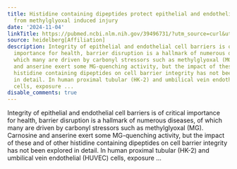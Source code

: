 ```yaml
---
title: Histidine containing dipeptides protect epithelial and endothelial cell barriers
  from methylglyoxal induced injury
date: '2024-11-04'
linkTitle: https://pubmed.ncbi.nlm.nih.gov/39496731/?utm_source=curl&utm_medium=rss&utm_campaign=pubmed-2&utm_content=1FakS-2QOkCT8HsMOQP1bCRQ4YzyumYOmxmF0moLsQ3dFB1E9V&fc=20220326224207&ff=20241105174555&v=2.18.0.post9+e462414
source: heidelberg[Affiliation]
description: Integrity of epithelial and endothelial cell barriers is of critical
  importance for health, barrier disruption is a hallmark of numerous diseases, of
  which many are driven by carbonyl stressors such as methylglyoxal (MG). Carnosine
  and anserine exert some MG-quenching activity, but the impact of these and of other
  histidine containing dipeptides on cell barrier integrity has not been explored
  in detail. In human proximal tubular (HK-2) and umbilical vein endothelial (HUVEC)
  cells, exposure ...
disable_comments: true
---
```

Integrity of epithelial and endothelial cell barriers is of critical importance for health, barrier disruption is a hallmark of numerous diseases, of which many are driven by carbonyl stressors such as methylglyoxal (MG). Carnosine and anserine exert some MG-quenching activity, but the impact of these and of other histidine containing dipeptides on cell barrier integrity has not been explored in detail. In human proximal tubular (HK-2) and umbilical vein endothelial (HUVEC) cells, exposure ...